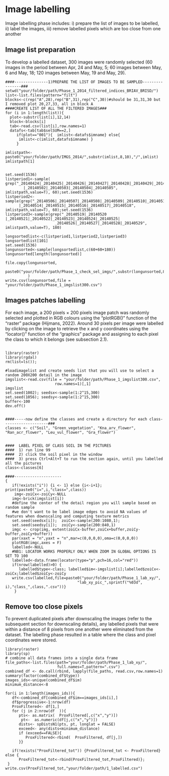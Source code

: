 # Image labelling
Image labelling phase includes: i) prepare the list of images to be labelled, ii) label the images, iii) remove labelled pixels which are too close from one another 

## Image list preparation
To develop a labelled dataset, 300 images were randomly selected (60 images in the period between Apr, 24 and May, 5; 60 images between May, 6 and May, 18; 120 images between May, 19 and May, 29). 
```
####---------------1)PREPARE THE LIST OF IMAGES TO BE SAMPLED----------------###
setwd("your/folder/path/Phase_1_2014_filtered_indices_BRIAV_BRISD/")
list<-list.files(pattern="filt")
blocks<-c(rep("A",28),rep("B",31),rep("C",30))#should be 31,31,30 but I removed plot 20,27,33, all in block A
####CREATE LIST OF ALL THE FILTERED IMAGES###
for (i in 1:length(list)){
  plot<-substr(list[i],12,14)
  block<-blocks[i]
  tab<-read.csv(list[i],row.names=1)
  datafs<-tab[tab$selSUM==2,]
     if(plot=="001"){  imlist<-datafs$imname} else{
      imlist<-c(imlist,datafs$imname) }
     }

imlistpath<-paste0("your/folder/path/IMGS_2014/",substr(imlist,8,10),"/",imlist)
imlistpath[1]


set.seed(1536)
listperiod1<-sample( grep("_20140424|_20140425|_20140426|_20140427|_20140428|_20140429|_20140430|_20140501
        |_20140502|_20140503|_20140504|_20140505", imlistpath,value=T), 60);set.seed(1536)
listperiod2<-  sample(grep("_20140506|_20140507|_20140508|_20140509|_20140510|_20140511|_20140512|_20140513
      |_20140514|_20140515|_20140516|_20140517|_20140518", imlistpath,value=T), 60);set.seed(1536)
listperiod3<-sample(grep("_20140519|_20140520  |_20140521|_20140522|_20140523|_20140524|_20140525|
                      _20140526|_20140527|_20140528|_20140529", imlistpath,value=T), 180)

longsortedlist<-c(listperiod1,listperiod2,listperiod3)
longsortedlist[101]
set.seed(1536)
longunsorted<-sample(longsortedlist,c(60+60+180))
longunsorted[length(longunsorted)]

file.copy(longunsorted,
          paste0("your/folder/path/Phase_1_check_sel_imgs/",substr(longunsorted,80,120))
          )
write.csv(longunsorted,file = "your/folder/path/Phase_1_imgslist300.csv")
```
## Images patches  labelling
For each image, a 200 pixels × 200 pixels image patch was randomly selected and plotted in RGB colours using the “plotRGB()” function of the “raster” package (Hijmans, 2022). Around 30 pixels per image were labelled by clicking on the image to retrieve the x and y coordinates using the “locator()” function of the “graphics” package and assigning to each pixel the class to which it belongs (see subsection 2.1). 

```

library(raster)
library(rgdal)
rm(list=ls());

#loadimagelist and create seeds list that you will use to select a random 200X200 detail in the image
imgslist<-read.csv(file = "your/folder/path/Phase_1_imgslist300.csv",
                      row.names=1)[,1]
imgslist
set.seed(1002); seedsx<-sample(1:2^15,300)
set.seed(1056); seedsy<-sample(1:2^15,300)
buffer<-100
dev.off()


####-----now define the classes and create a directory for each class--------------------###
classes <- c("Soil", "Green_vegetation", "Kna_arv_flower", "Ran_acr_flower", "Leu_vul_flower", "Gra_flower")


####  LABEL PIXEL OF CLASS SOIL IN THE PICTURES
####  1) run line 99
####  2) click the soil pixel in the window
####  3) press Ctrl+Alt+T to run the section again, until you labelled all the pictures
class<-classes[6]

####---------------------
{
   if(!exists("i")) {i <- 1} else {i<-i+1};  print(paste0("i=",i,"class=",class))
    img<-zoiCx<-zoiCy<-NULL
   img<-brick(imgslist[i])
   #define the center of the detail region you will sample based on random sample
   #we don't want to be label image edges to avoid NA values of features when downscaling and computing texture metrics
   set.seed(seedsx[i]);  zoiCx<-sample(200:1080,1);
   set.seed(seedsy[i]);  zoiCy<-sample(200:840,1)
   imgc <- crop(img, extent(zoiCx-buffer,zoiCx+buffer,zoiCy-buffer,zoiCy+buffer))
   par(xaxt = "n",yaxt = "n",mar=c(0,0,0,0),oma=c(0,0,0,0))
   plotRGB(imgc,axes = F)
   labelled<-NULL
   #NB1: LOCATOR WORKS PROPERLY ONLY WHEN ZOOM IN GLOBAL OPTIONS IS SET TO 100
   labelled<-data.frame(locator(type="p",pch=16,col="red"))
   if(nrow(labelled)>0) { 
      labelled$type<-class; labelled$im<-imgslist[i];labelled$zoiCx<-zoiCx;labelled$zoiCy<-zoiCy
   write.csv(labelled,file=paste0("your/folder/path/Phase_1_lab_xy/",
                                "lab_xy_pic_",sprintf("%03d", i),"class_",class,".csv"))}
    }

```

## Remove too close pixels
To prevent duplicated pixels after downscaling the images (refer to the subsequent section for downscaling details), any labelled pixels that were within a distance of 8 pixels from one another were eliminated from the dataset. The labelling phase resulted in a table where the class and pixel coordinates were stored.
```
library(raster)
library(sp)
# combine all data frames into a single data frame
file_paths<-list.files(path="your/folder/path/Phase_1_lab_xy/",
                       full.names=T,pattern=".csv")
combined_df <- do.call(rbind, lapply(file_paths, read.csv,row.names=1)
summary(factor(combined_df$type))
images_ids<-unique(combined_df$im)
minimum_distance<-8

for(i in 1:length(images_ids)){
   df<-combined_df[combined_df$im==images_ids[i],]
   df$progressive<-1:nrow(df)
   ProxFiltered<- df[1,]
   for (j in 2:nrow(df  )){
      pts<- as.matrix(  ProxFiltered[,c("x","y")])
       pt<-  as.numeric(df[j,c("x","y")])
      dists<- spDistsN1(pts, pt, longlat = FALSE)
      exceed<- any(dists<minimum_distance)
      if (exceed==FALSE){
         ProxFiltered<-rbind(  ProxFiltered, df[j,])
      }}

   if(!exists("ProxFiltered_tot")) {ProxFiltered_tot <- ProxFiltered} else {
      ProxFiltered_tot<-rbind(ProxFiltered_tot,ProxFiltered)};  
 }
write.csv(ProxFiltered_tot,"your/folder/path/1_labelled.csv")
```







